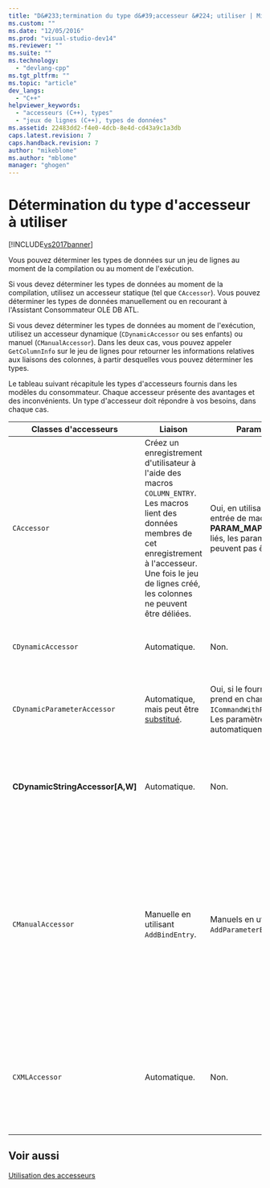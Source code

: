 ```yaml
---
title: "D&#233;termination du type d&#39;accesseur &#224; utiliser | Microsoft Docs"
ms.custom: ""
ms.date: "12/05/2016"
ms.prod: "visual-studio-dev14"
ms.reviewer: ""
ms.suite: ""
ms.technology: 
  - "devlang-cpp"
ms.tgt_pltfrm: ""
ms.topic: "article"
dev_langs: 
  - "C++"
helpviewer_keywords: 
  - "accesseurs (C++), types"
  - "jeux de lignes (C++), types de données"
ms.assetid: 22483dd2-f4e0-4dcb-8e4d-cd43a9c1a3db
caps.latest.revision: 7
caps.handback.revision: 7
author: "mikeblome"
ms.author: "mblome"
manager: "ghogen"
---
```

# D&#233;termination du type d&#39;accesseur &#224; utiliser
[!INCLUDE[vs2017banner](../../assembler/inline/includes/vs2017banner.md)]

Vous pouvez déterminer les types de données sur un jeu de lignes au moment de la compilation ou au moment de l'exécution.  
  
 Si vous devez déterminer les types de données au moment de la compilation, utilisez un accesseur statique \(tel que `CAccessor`\).  Vous pouvez déterminer les types de données manuellement ou en recourant à l'Assistant Consommateur OLE DB ATL.  
  
 Si vous devez déterminer les types de données au moment de l'exécution, utilisez un accesseur dynamique \(`CDynamicAccessor` ou ses enfants\) ou manuel \(`CManualAccessor`\).  Dans les deux cas, vous pouvez appeler `GetColumnInfo` sur le jeu de lignes pour retourner les informations relatives aux liaisons des colonnes, à partir desquelles vous pouvez déterminer les types.  
  
 Le tableau suivant récapitule les types d'accesseurs fournis dans les modèles du consommateur.  Chaque accesseur présente des avantages et des inconvénients.  Un type d'accesseur doit répondre à vos besoins, dans chaque cas.  
  
|Classes d'accesseurs|Liaison|Paramètre|Commentaire|  
|--------------------------|-------------|---------------|-----------------|  
|`CAccessor`|Créez un enregistrement d'utilisateur à l'aide des macros `COLUMN_ENTRY`.  Les macros lient des données membres de cet enregistrement à l'accesseur.  Une fois le jeu de lignes créé, les colonnes ne peuvent être déliées.|Oui, en utilisant une entrée de macro **PARAM\_MAP**.  Une fois liés, les paramètres ne peuvent pas être déliés.|L'accesseur le plus rapide en raison de la petite quantité de code utilisée.|  
|`CDynamicAccessor`|Automatique.|Non.|Utile si vous ne connaissez pas le type de données dans un jeu de lignes.|  
|`CDynamicParameterAccessor`|Automatique, mais peut être [substitué](../../data/oledb/overriding-a-dynamic-accessor.md).|Oui, si le fournisseur prend en charge `ICommandWithParameters`.  Les paramètres sont liés automatiquement.|Plus lent que `CDynamicAccessor` mais utile pour l'appel des procédures stockées génériques.|  
|**CDynamicStringAccessor\[A,W\]**|Automatique.|Non.|Récupère les données accessibles à partir du magasin de données en tant que données de type chaîne.|  
|`CManualAccessor`|Manuelle en utilisant `AddBindEntry`.|Manuels en utilisant `AddParameterEntry`.|Très rapide ; les paramètres et les colonnes sont liés une seule fois.  Vous déterminez le type de données à utiliser. \(Consultez l'exemple [DBVIEWER](http://msdn.microsoft.com/fr-fr/07620f99-c347-4d09-9ebc-2459e8049832).\) Exige davantage de code que `CDynamicAccessor` ou `CAccessor`.  Cela ressemble davantage à l'appel direct d'OLE DB.|  
|`CXMLAccessor`|Automatique.|Non.|Récupère les données accessibles à partir du magasin de données en tant que données de type chaîne, et les met en forme en tant que données XML.|  
  
## Voir aussi  
 [Utilisation des accesseurs](../../data/oledb/using-accessors.md)